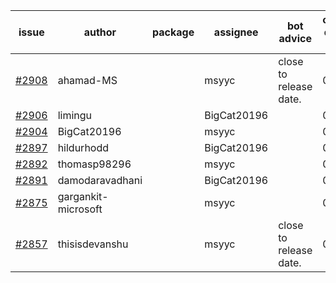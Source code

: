 | issue | author | package | assignee | bot advice | created date of issue | target release date | date from target |
| ------ | ------ | ------ | ------ | ------ | ------ | ------ | :-----: |
| [#2908](https://github.com/Azure/sdk-release-request/issues/2908) | ahamad-MS |  | msyyc | close to release date.  | 06-13 | 06-15 | 1 |
| [#2906](https://github.com/Azure/sdk-release-request/issues/2906) | limingu |  | BigCat20196 |  | 06-09 | 06-23 |  |
| [#2904](https://github.com/Azure/sdk-release-request/issues/2904) | BigCat20196 |  | msyyc |  | 06-09 | 06-23 |  |
| [#2897](https://github.com/Azure/sdk-release-request/issues/2897) | hildurhodd |  | BigCat20196 |  | 06-07 | 06-21 |  |
| [#2892](https://github.com/Azure/sdk-release-request/issues/2892) | thomasp98296 |  | msyyc |  | 06-06 | 06-20 |  |
| [#2891](https://github.com/Azure/sdk-release-request/issues/2891) | damodaravadhani |  | BigCat20196 |  | 06-06 | 06-20 |  |
| [#2875](https://github.com/Azure/sdk-release-request/issues/2875) | gargankit-microsoft |  | msyyc |  | 06-03 | 06-30 |  |
| [#2857](https://github.com/Azure/sdk-release-request/issues/2857) | thisisdevanshu |  | msyyc | close to release date.  | 05-31 | 06-14 | 0 |
